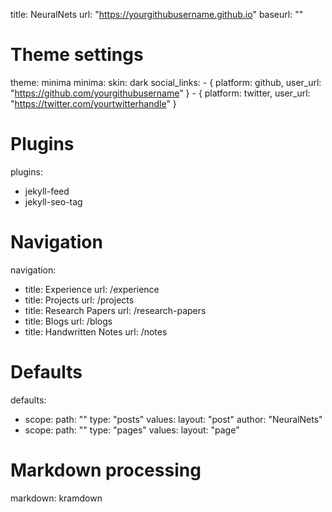 title: NeuralNets
url: "https://yourgithubusername.github.io"
baseurl: ""

# Theme settings
theme: minima
minima:
  skin: dark
  social_links:
    - { platform: github, user_url: "https://github.com/yourgithubusername" }
    - { platform: twitter, user_url: "https://twitter.com/yourtwitterhandle" }

# Plugins
plugins:
  - jekyll-feed
  - jekyll-seo-tag

# Navigation
navigation:
  - title: Experience
    url: /experience
  - title: Projects
    url: /projects
  - title: Research Papers
    url: /research-papers
  - title: Blogs
    url: /blogs
  - title: Handwritten Notes
    url: /notes

# Defaults
defaults:
  - scope:
      path: ""
      type: "posts"
    values:
      layout: "post"
      author: "NeuralNets"
  - scope:
      path: ""
      type: "pages"
    values:
      layout: "page"

# Markdown processing
markdown: kramdown
